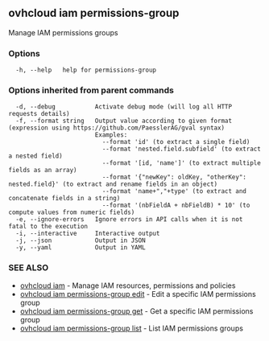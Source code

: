 ## ovhcloud iam permissions-group

Manage IAM permissions groups

### Options

```
  -h, --help   help for permissions-group
```

### Options inherited from parent commands

```
  -d, --debug           Activate debug mode (will log all HTTP requests details)
  -f, --format string   Output value according to given format (expression using https://github.com/PaesslerAG/gval syntax)
                        Examples:
                          --format 'id' (to extract a single field)
                          --format 'nested.field.subfield' (to extract a nested field)
                          --format '[id, 'name']' (to extract multiple fields as an array)
                          --format '{"newKey": oldKey, "otherKey": nested.field}' (to extract and rename fields in an object)
                          --format 'name+","+type' (to extract and concatenate fields in a string)
                          --format '(nbFieldA + nbFieldB) * 10' (to compute values from numeric fields)
  -e, --ignore-errors   Ignore errors in API calls when it is not fatal to the execution
  -i, --interactive     Interactive output
  -j, --json            Output in JSON
  -y, --yaml            Output in YAML
```

### SEE ALSO

* [ovhcloud iam](ovhcloud_iam.md)	 - Manage IAM resources, permissions and policies
* [ovhcloud iam permissions-group edit](ovhcloud_iam_permissions-group_edit.md)	 - Edit a specific IAM permissions group
* [ovhcloud iam permissions-group get](ovhcloud_iam_permissions-group_get.md)	 - Get a specific IAM permissions group
* [ovhcloud iam permissions-group list](ovhcloud_iam_permissions-group_list.md)	 - List IAM permissions groups

